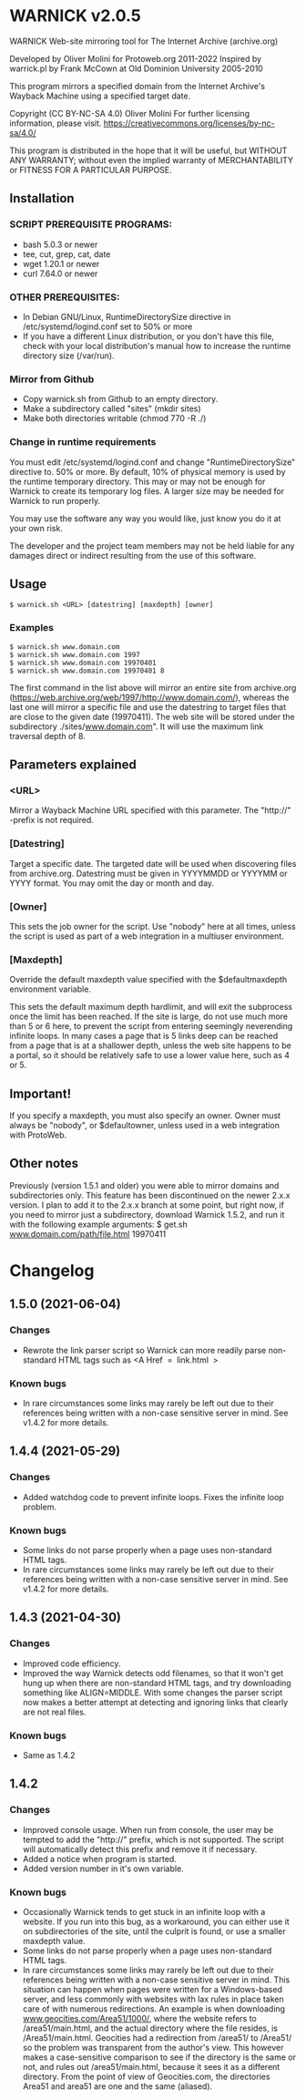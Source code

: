 # WARNICK v2.0.5
WARNICK Web-site mirroring tool for The Internet Archive (archive.org)

Developed by Oliver Molini for Protoweb.org 2011-2022
Inspired by warrick.pl by Frank McCown at Old Dominion University 2005-2010

This program mirrors a specified domain from the Internet Archive's
Wayback Machine using a specified target date.

Copyright (CC BY-NC-SA 4.0) Oliver Molini
For further licensing information, please visit.
https://creativecommons.org/licenses/by-nc-sa/4.0/

This program is distributed in the hope that it will be useful,
but WITHOUT ANY WARRANTY; without even the implied warranty of
MERCHANTABILITY or FITNESS FOR A PARTICULAR PURPOSE.

## Installation
### SCRIPT PREREQUISITE PROGRAMS:
- bash 5.0.3 or newer
- tee, cut, grep, cat, date
- wget 1.20.1 or newer
- curl 7.64.0 or newer

### OTHER PREREQUISITES:
- In Debian GNU/Linux, RuntimeDirectorySize directive in /etc/systemd/logind.conf set to 50% or more
- If you have a different Linux distribution, or you don't have this file, check with your local distribution's manual how to increase the runtime directory size (/var/run).

### Mirror from Github
- Copy warnick.sh from Github to an empty directory.
- Make a subdirectory called "sites" (mkdir sites)
- Make both directories writable (chmod 770 -R ./)
 
### Change in runtime requirements
You must edit /etc/systemd/logind.conf and change "RuntimeDirectorySize" directive to.
50% or more. By default, 10% of physical memory is used by the runtime temporary directory.
This may or may not be enough for Warnick to create its temporary log files.
A larger size may be needed for Warnick to run properly.

You may use the software any way you would like, just know you do it at your own risk. 

The developer and the project team members may not be held liable for any damages direct or indirect resulting from the use of this software.

## Usage
```
$ warnick.sh <URL> [datestring] [maxdepth] [owner]
```
### Examples
```
$ warnick.sh www.domain.com
$ warnick.sh www.domain.com 1997
$ warnick.sh www.domain.com 19970401
$ warnick.sh www.domain.com 19970401 8
```
The first command in the list above will mirror an entire site from archive.org (https://web.archive.org/web/1997/http://www.domain.com/), whereas the last one will mirror a specific file and use the datestring to target files that are close to the given date (19970411). The web site will be stored under the subdirectory ./sites/www.domain.com". It will use the maximum link traversal depth of 8.

## Parameters explained
### &lt;URL&gt;
Mirror a Wayback Machine URL specified with this parameter.
The "http://" -prefix is not required.

### [Datestring]
Target a specific date. The targeted date will be used when discovering files from archive.org. Datestring must be given in YYYYMMDD or YYYYMM or YYYY format. You may omit the day or month and day.

### [Owner]
This sets the job owner for the script. Use "nobody" here at all times, unless the script is used as part of a web integration in a multiuser environment.

### [Maxdepth]
Override the default maxdepth value specified with the $defaultmaxdepth environment variable. 

This sets the default maximum depth hardlimit, and will exit the subprocess once the limit has been reached. If the site is large, do not use much more than 5 or 6 here, to prevent the script from entering seemingly neverending infinite loops. In many cases a page that is 5 links deep can be reached from a page that is at a shallower depth, unless the web site happens to be a portal, so it should be relatively safe to use a lower value here, such as 4 or 5.

## Important!
If you specify a maxdepth, you must also specify an owner. Owner must always be "nobody", or $defaultowner, unless used in a web integration with ProtoWeb.

## Other notes
Previously (version 1.5.1 and older) you were able to mirror domains and subdirectories only. This feature has been discontinued on the newer 2.x.x version. I plan to add it to the 2.x.x branch at some point, but right now, if you need to mirror just a subdirectory, download Warnick 1.5.2, and run it with the following example arguments:
$ get.sh www.domain.com/path/file.html 19970411 

# Changelog
## 1.5.0 (2021-06-04)
### Changes
- Rewrote the link parser script so Warnick can more readily parse non-standard HTML tags such as &lt;A Href &nbsp;= &nbsp;link.html &nbsp;&gt;
### Known bugs
- In rare circumstances some links may rarely be left out due to their references being written with a non-case sensitive server in mind. See v1.4.2 for more details.

## 1.4.4 (2021-05-29)
### Changes
- Added watchdog code to prevent infinite loops. Fixes the infinite loop problem.
### Known bugs
- Some links do not parse properly when a page uses non-standard HTML tags.
- In rare circumstances some links may rarely be left out due to their references being written with a non-case sensitive server in mind. See v1.4.2 for more details.

## 1.4.3 (2021-04-30)
### Changes
- Improved code efficiency.
- Improved the way Warnick detects odd filenames, so that it won't get hung up when there are non-standard HTML tags, and try downloading something like ALIGN=MIDDLE. With some changes the parser script now makes a better attempt at detecting and ignoring links that clearly are not real files.
### Known bugs
- Same as 1.4.2

## 1.4.2
### Changes
- Improved console usage. When run from console, the user may be tempted to add the "http://" prefix, which is not supported. The script will automatically detect this prefix  and remove it if necessary. 
- Added a notice when program is started.
- Added version number in it's own variable.
### Known bugs
- Occasionally Warnick tends to get stuck in an infinite loop with a website. If you run into this bug, as a workaround, you can either use it on subdirectories of the site, until the culprit is found, or use a smaller maxdepth value. 
- Some links do not parse properly when a page uses non-standard HTML tags.
- In rare circumstances some links may rarely be left out due to their references being written with a non-case sensitive server in mind. This situation can happen when pages were written for a Windows-based server, and less commonly with websites with lax rules in place taken care of with numerous redirections. An example is when downloading www.geocities.com/Area51/1000/, where the website refers to /area51/main.html, and the actual directory where the file resides, is /Area51/main.html. Geocities had a redirection from /area51/ to /Area51/ so the problem was transparent from the author's view. This however makes a case-sensitive comparison to see if the directory is the same or not, and rules out /area51/main.html, because it sees it as a different directory. From the point of view of Geocities.com, the directories Area51 and area51 are one and the same (aliased). 
